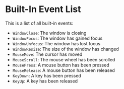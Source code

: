 # Built-In Event List

This is a list of all built-in events:
* `WindowClose`: The window is closing
* `WindowFocus`: The window has gained focus
* `WindowUnfocus`: The window has lost focus
* `WindowResize`: The size of the window has changed
* `MouseMove`: The cursor has moved
* `MouseScroll`: The mouse wheel has been scrolled
* `MousePress`: A mouse button has been pressed
* `MouseRelease`: A mouse button has been released
* `KeyDown`: A key has been pressed
* `KeyUp`: A key has been released